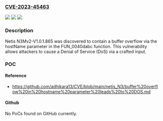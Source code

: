 ### [CVE-2023-45463](https://cve.mitre.org/cgi-bin/cvename.cgi?name=CVE-2023-45463)
![](https://img.shields.io/static/v1?label=Product&message=n%2Fa&color=blue)
![](https://img.shields.io/static/v1?label=Version&message=n%2Fa&color=blue)
![](https://img.shields.io/static/v1?label=Vulnerability&message=n%2Fa&color=brighgreen)

### Description

Netis N3Mv2-V1.0.1.865 was discovered to contain a buffer overflow via the hostName parameter in the FUN_0040dabc function. This vulnerability allows attackers to cause a Denial of Service (DoS) via a crafted input.

### POC

#### Reference
- https://github.com/adhikara13/CVE/blob/main/netis_N3/buffer%20overflow%20in%20hostname%20parameter%20leads%20to%20DOS.md

#### Github
No PoCs found on GitHub currently.

